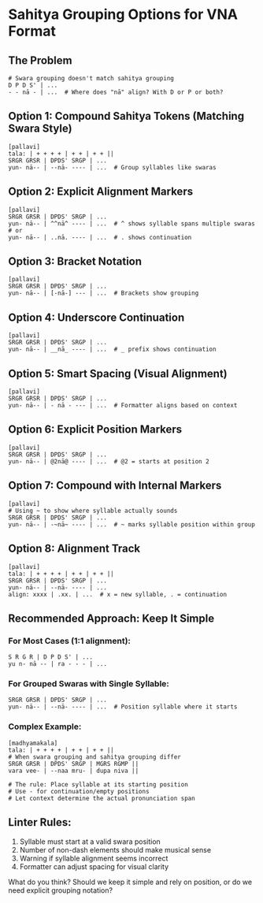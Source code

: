 # Sahitya Grouping Options for VNA Format

## The Problem
```vna
# Swara grouping doesn't match sahitya grouping
D P D S' | ...
- - nā - | ...  # Where does "nā" align? With D or P or both?
```

## Option 1: Compound Sahitya Tokens (Matching Swara Style)
```vna
[pallavi]
tala: | + + + + | + + | + + ||
SRGR GRSR | DPDS' SRGP | ...
yun- nā-- | --nā- ---- | ...  # Group syllables like swaras
```

## Option 2: Explicit Alignment Markers
```vna
[pallavi]
SRGR GRSR | DPDS' SRGP | ...
yun- nā-- | ^^nā^ ---- | ...  # ^ shows syllable spans multiple swaras
# or
yun- nā-- | ..nā. ---- | ...  # . shows continuation
```

## Option 3: Bracket Notation
```vna
[pallavi]
SRGR GRSR | DPDS' SRGP | ...
yun- nā-- | [-nā-] --- | ...  # Brackets show grouping
```

## Option 4: Underscore Continuation
```vna
[pallavi]
SRGR GRSR | DPDS' SRGP | ...
yun- nā-- | __nā_ ---- | ...  # _ prefix shows continuation
```

## Option 5: Smart Spacing (Visual Alignment)
```vna
[pallavi]
SRGR GRSR | DPDS' SRGP | ...
yun- nā-- | - nā - --- | ...  # Formatter aligns based on context
```

## Option 6: Explicit Position Markers
```vna
[pallavi]
SRGR GRSR | DPDS' SRGP | ...
yun- nā-- | @2nā@ ---- | ...  # @2 = starts at position 2
```

## Option 7: Compound with Internal Markers
```vna
[pallavi]
# Using ~ to show where syllable actually sounds
SRGR GRSR | DPDS' SRGP | ...
yun- nā-- | -~nā~ ---- | ...  # ~ marks syllable position within group
```

## Option 8: Alignment Track
```vna
[pallavi]
tala: | + + + + | + + | + + ||
SRGR GRSR | DPDS' SRGP | ...
yun- nā-- | --nā- ---- | ...
align: xxxx | .xx. | ...  # x = new syllable, . = continuation
```

## Recommended Approach: Keep It Simple

### For Most Cases (1:1 alignment):
```vna
S R G R | D P D S' | ...
yu n- nā -- | ra - - - | ...
```

### For Grouped Swaras with Single Syllable:
```vna
SRGR GRSR | DPDS' SRGP | ...
yun- nā-- | --nā- ---- | ...  # Position syllable where it starts
```

### Complex Example:
```vna
[madhyamakala]
tala: | + + + + | + + | + + ||
# When swara grouping and sahitya grouping differ
SRGR GRSR | DPDS' SRGP | MGRS RGMP ||
vara vee- | --naa mru- | dupa niva ||

# The rule: Place syllable at its starting position
# Use - for continuation/empty positions
# Let context determine the actual pronunciation span
```

## Linter Rules:
1. Syllable must start at a valid swara position
2. Number of non-dash elements should make musical sense
3. Warning if syllable alignment seems incorrect
4. Formatter can adjust spacing for visual clarity

What do you think? Should we keep it simple and rely on position, or do we need explicit grouping notation?